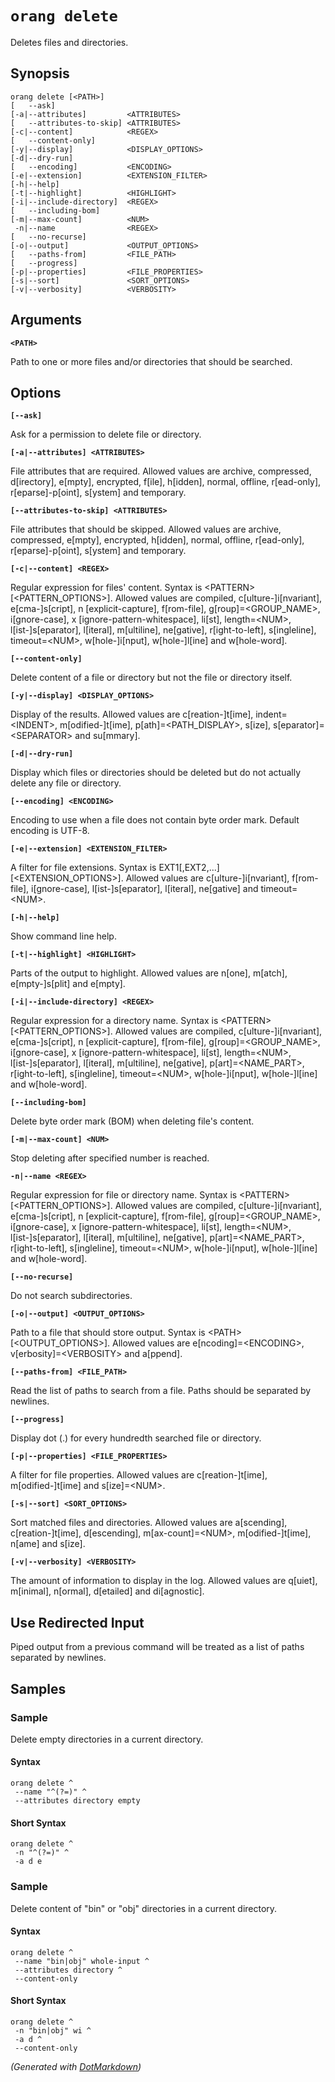 ﻿# `orang delete`

Deletes files and directories\.

## Synopsis

```
orang delete [<PATH>]
[   --ask]
[-a|--attributes]         <ATTRIBUTES>
[   --attributes-to-skip] <ATTRIBUTES>
[-c|--content]            <REGEX>
[   --content-only]
[-y|--display]            <DISPLAY_OPTIONS>
[-d|--dry-run]
[   --encoding]           <ENCODING>
[-e|--extension]          <EXTENSION_FILTER>
[-h|--help]
[-t|--highlight]          <HIGHLIGHT>
[-i|--include-directory]  <REGEX>
[   --including-bom]
[-m|--max-count]          <NUM>
 -n|--name                <REGEX>
[   --no-recurse]
[-o|--output]             <OUTPUT_OPTIONS>
[   --paths-from]         <FILE_PATH>
[   --progress]
[-p|--properties]         <FILE_PROPERTIES>
[-s|--sort]               <SORT_OPTIONS>
[-v|--verbosity]          <VERBOSITY>
```

## Arguments

**`<PATH>`**

Path to one or more files and/or directories that should be searched\.

## Options

**`[--ask]`**

Ask for a permission to delete file or directory\.

**`[-a|--attributes] <ATTRIBUTES>`**

File attributes that are required\. Allowed values are archive, compressed, d\[irectory\], e\[mpty\], encrypted, f\[ile\], h\[idden\], normal, offline, r\[ead\-only\], r\[eparse\]\-p\[oint\], s\[ystem\] and temporary\.

**`[--attributes-to-skip] <ATTRIBUTES>`**

File attributes that should be skipped\. Allowed values are archive, compressed, e\[mpty\], encrypted, h\[idden\], normal, offline, r\[ead\-only\], r\[eparse\]\-p\[oint\], s\[ystem\] and temporary\.

**`[-c|--content] <REGEX>`**

Regular expression for files' content\. Syntax is \<PATTERN> \[\<PATTERN\_OPTIONS>\]\. Allowed values are compiled, c\[ulture\-\]i\[nvariant\], e\[cma\-\]s\[cript\], n \[explicit\-capture\], f\[rom\-file\], g\[roup\]=\<GROUP\_NAME>, i\[gnore\-case\], x \[ignore\-pattern\-whitespace\], li\[st\], length=\<NUM>, l\[ist\-\]s\[eparator\], l\[iteral\], m\[ultiline\], ne\[gative\], r\[ight\-to\-left\], s\[ingleline\], timeout=\<NUM>, w\[hole\-\]i\[nput\], w\[hole\-\]l\[ine\] and w\[hole\-word\]\.

**`[--content-only]`**

Delete content of a file or directory but not the file or directory itself\.

**`[-y|--display] <DISPLAY_OPTIONS>`**

Display of the results\. Allowed values are c\[reation\-\]t\[ime\], indent=\<INDENT>, m\[odified\-\]t\[ime\], p\[ath\]=\<PATH\_DISPLAY>, s\[ize\], s\[eparator\]=\<SEPARATOR> and su\[mmary\]\.

**`[-d|--dry-run]`**

Display which files or directories should be deleted but do not actually delete any file or directory\.

**`[--encoding] <ENCODING>`**

Encoding to use when a file does not contain byte order mark\. Default encoding is UTF\-8\.

**`[-e|--extension] <EXTENSION_FILTER>`**

A filter for file extensions\. Syntax is EXT1\[,EXT2,\.\.\.\] \[\<EXTENSION\_OPTIONS>\]\. Allowed values are c\[ulture\-\]i\[nvariant\], f\[rom\-file\], i\[gnore\-case\], l\[ist\-\]s\[eparator\], l\[iteral\], ne\[gative\] and timeout=\<NUM>\.

**`[-h|--help]`**

Show command line help\.

**`[-t|--highlight] <HIGHLIGHT>`**

Parts of the output to highlight\. Allowed values are n\[one\], m\[atch\], e\[mpty\-\]s\[plit\] and e\[mpty\]\.

**`[-i|--include-directory] <REGEX>`**

Regular expression for a directory name\. Syntax is \<PATTERN> \[\<PATTERN\_OPTIONS>\]\. Allowed values are compiled, c\[ulture\-\]i\[nvariant\], e\[cma\-\]s\[cript\], n \[explicit\-capture\], f\[rom\-file\], g\[roup\]=\<GROUP\_NAME>, i\[gnore\-case\], x \[ignore\-pattern\-whitespace\], li\[st\], length=\<NUM>, l\[ist\-\]s\[eparator\], l\[iteral\], m\[ultiline\], ne\[gative\], p\[art\]=\<NAME\_PART>, r\[ight\-to\-left\], s\[ingleline\], timeout=\<NUM>, w\[hole\-\]i\[nput\], w\[hole\-\]l\[ine\] and w\[hole\-word\]\.

**`[--including-bom]`**

Delete byte order mark \(BOM\) when deleting file's content\.

**`[-m|--max-count] <NUM>`**

Stop deleting after specified number is reached\.

**`-n|--name <REGEX>`**

Regular expression for file or directory name\. Syntax is \<PATTERN> \[\<PATTERN\_OPTIONS>\]\. Allowed values are compiled, c\[ulture\-\]i\[nvariant\], e\[cma\-\]s\[cript\], n \[explicit\-capture\], f\[rom\-file\], g\[roup\]=\<GROUP\_NAME>, i\[gnore\-case\], x \[ignore\-pattern\-whitespace\], li\[st\], length=\<NUM>, l\[ist\-\]s\[eparator\], l\[iteral\], m\[ultiline\], ne\[gative\], p\[art\]=\<NAME\_PART>, r\[ight\-to\-left\], s\[ingleline\], timeout=\<NUM>, w\[hole\-\]i\[nput\], w\[hole\-\]l\[ine\] and w\[hole\-word\]\.

**`[--no-recurse]`**

Do not search subdirectories\.

**`[-o|--output] <OUTPUT_OPTIONS>`**

Path to a file that should store output\. Syntax is \<PATH> \[\<OUTPUT\_OPTIONS>\]\. Allowed values are e\[ncoding\]=\<ENCODING>, v\[erbosity\]=\<VERBOSITY> and a\[ppend\]\.

**`[--paths-from] <FILE_PATH>`**

Read the list of paths to search from a file\. Paths should be separated by newlines\.

**`[--progress]`**

Display dot \(\.\) for every hundredth searched file or directory\.

**`[-p|--properties] <FILE_PROPERTIES>`**

A filter for file properties\. Allowed values are c\[reation\-\]t\[ime\], m\[odified\-\]t\[ime\] and s\[ize\]=\<NUM>\.

**`[-s|--sort] <SORT_OPTIONS>`**

Sort matched files and directories\. Allowed values are a\[scending\], c\[reation\-\]t\[ime\], d\[escending\], m\[ax\-count\]=\<NUM>, m\[odified\-\]t\[ime\], n\[ame\] and s\[ize\]\.

**`[-v|--verbosity] <VERBOSITY>`**

The amount of information to display in the log\. Allowed values are q\[uiet\], m\[inimal\], n\[ormal\], d\[etailed\] and di\[agnostic\]\.

## Use Redirected Input

Piped output from a previous command will be treated as a list of paths separated by newlines.

## Samples

### Sample

Delete empty directories in a current directory.

#### Syntax

```
orang delete ^
 --name "^(?=)" ^
 --attributes directory empty
```

#### Short Syntax

```
orang delete ^
 -n "^(?=)" ^
 -a d e
```

### Sample

Delete content of "bin" or "obj" directories in a current directory.

#### Syntax

```
orang delete ^
 --name "bin|obj" whole-input ^
 --attributes directory ^
 --content-only
```

#### Short Syntax

```
orang delete ^
 -n "bin|obj" wi ^
 -a d ^
 --content-only
```

*\(Generated with [DotMarkdown](http://github.com/JosefPihrt/DotMarkdown)\)*